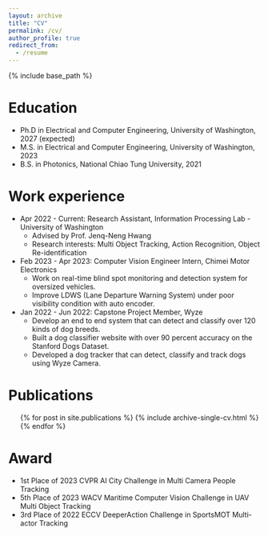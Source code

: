 ```yaml
---
layout: archive
title: "CV"
permalink: /cv/
author_profile: true
redirect_from:
  - /resume
---
```


{% include base_path %}

Education
======
* Ph.D in Electrical and Computer Engineering, University of Washington, 2027 (expected)
* M.S. in Electrical and Computer Engineering, University of Washington, 2023
* B.S. in Photonics, National Chiao Tung University, 2021

Work experience
======
* Apr 2022 - Current: Research Assistant, Information Processing Lab - University of Washington
  * Advised by Prof. Jenq-Neng Hwang
  * Research interests: Multi Object Tracking, Action Recognition, Object Re-identification
* Feb 2023 - Apr 2023: Computer Vision Engineer Intern, Chimei Motor Electronics
  * Work on real-time blind spot monitoring and detection system for oversized vehicles.
  * Improve LDWS (Lane Departure Warning System) under poor visibility condition with auto encoder.
* Jan 2022 - Jun 2022: Capstone Project Member, Wyze
  * Develop an end to end system that can detect and classify over 120 kinds of dog breeds.
  * Built a dog classifier website with over 90 percent accuracy on the Stanford Dogs Dataset.
  * Developed a dog tracker that can detect, classify and track dogs using Wyze Camera.

<!-- * Fall 2015: Research Assistant
  * Github University
  * Duties included: Merging pull requests
  * Supervisor: Professor Hub -->
  
<!-- Skills
======
* Skill 1
* Skill 2
  * Sub-skill 2.1
  * Sub-skill 2.2
  * Sub-skill 2.3
* Skill 3 -->

Publications
======
  <ul>{% for post in site.publications %}
    {% include archive-single-cv.html %}
  {% endfor %}</ul>
  
<!-- Talks
======
  <ul>{% for post in site.talks %}
    {% include archive-single-talk-cv.html %}
  {% endfor %}</ul>
  
Teaching
======
  <ul>{% for post in site.teaching %}
    {% include archive-single-cv.html %}
  {% endfor %}</ul> -->
  
Award
======
* 1st Place of 2023 CVPR AI City Challenge in Multi Camera People Tracking
* 5th Place of 2023 WACV Maritime Computer Vision Challenge in UAV Multi Object Tracking
* 3rd Place of 2022 ECCV DeeperAction Challenge in SportsMOT Multi-actor Tracking
